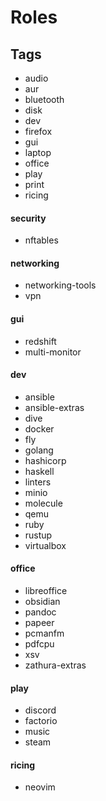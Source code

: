 # Roles

## Tags
- audio
- aur
- bluetooth
- disk
- dev
- firefox
- gui
- laptop
- office
- play
- print
- ricing

#### security
- nftables

#### networking
- networking-tools
- vpn

#### gui
- redshift
- multi-monitor

#### dev
- ansible
- ansible-extras
- dive
- docker
- fly
- golang
- hashicorp
- haskell
- linters
- minio
- molecule
- qemu
- ruby
- rustup
- virtualbox

#### office
- libreoffice
- obsidian
- pandoc
- papeer
- pcmanfm
- pdfcpu
- xsv
- zathura-extras

#### play
- discord
- factorio
- music
- steam

#### ricing
- neovim
